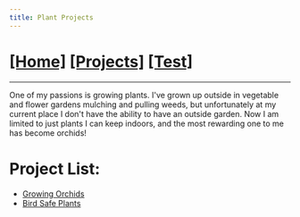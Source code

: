 ```yaml
---
title: Plant Projects
---
```

# [[Home]][2]   [[Projects]][0]   [[Test]][1]
---

One of my passions is growing plants. I've grown up outside in vegetable and flower gardens mulching and pulling weeds, but unfortunately at my current place I don't have the ability to have an outside garden.  Now I am limited to just plants I can keep indoors, and the most rewarding one to me has become orchids!

# Project List:

* [Growing Orchids][3]
* [Bird Safe Plants][4]

[3]: /projects/plants/orchids/
[0]: /projects/
[1]: /test/
[2]: /
[4]: /projects/plants/bird_safe_plants/

